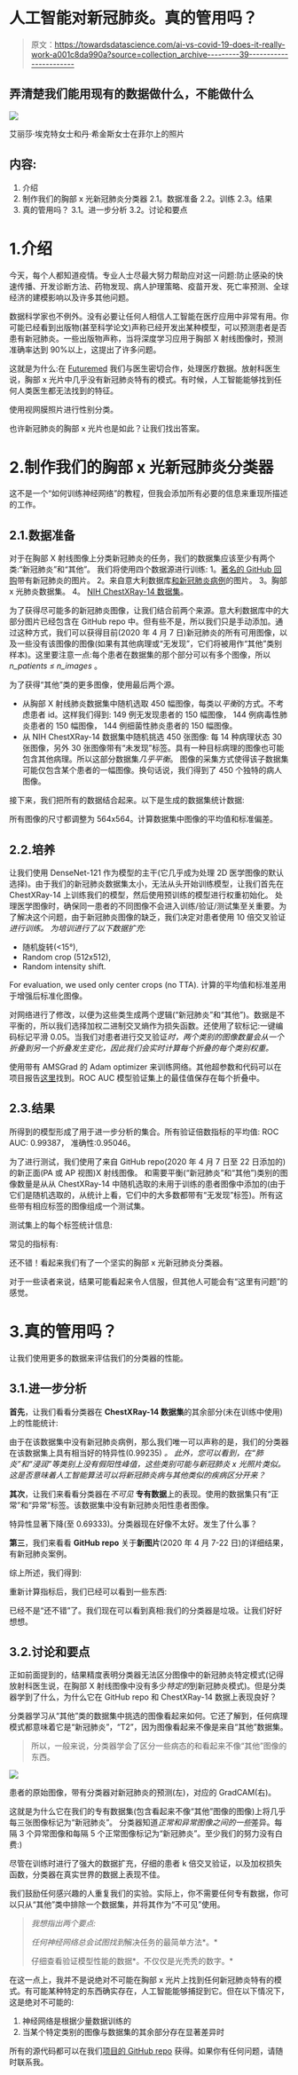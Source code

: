 # 人工智能对新冠肺炎。真的管用吗？

> 原文：<https://towardsdatascience.com/ai-vs-covid-19-does-it-really-work-a001c8da990a?source=collection_archive---------39----------------------->

## 弄清楚我们能用现有的数据做什么，不能做什么

![](img/12f6ac55c52b1b14be5dcd28771c5f66.png)

艾丽莎·埃克特女士和丹·希金斯女士在菲尔上的照片

## 内容:

1.  介绍
2.  制作我们的胸部 x 光新冠肺炎分类器
    2.1。数据准备
    2.2。训练
    2.3。结果
3.  真的管用吗？
    3.1。进一步分析
    3.2。讨论和要点

# 1.介绍

今天，每个人都知道疫情。专业人士尽最大努力帮助应对这一问题:防止感染的快速传播、开发诊断方法、药物发现、病人护理策略、疫苗开发、死亡率预测、全球经济的建模影响以及许多其他问题。

数据科学家也不例外。没有必要让任何人相信人工智能在医疗应用中非常有用。你可能已经看到出版物(甚至科学论文)声称已经开发出某种模型，可以预测患者是否患有新冠肺炎。一些出版物声称，当将深度学习应用于胸部 X 射线图像时，预测准确率达到 90%以上，这提出了许多问题。

这就是为什么:在 [Futuremed](http://futuremed.systems) 我们与医生密切合作，处理医疗数据。放射科医生说，胸部 x 光片中几乎没有新冠肺炎特有的模式。有时候，人工智能能够找到任何人类医生都无法找到的特征。

使用视网膜照片进行性别分类。

也许新冠肺炎的胸部 x 光片也是如此？让我们找出答案。

# 2.制作我们的胸部 x 光新冠肺炎分类器

这不是一个“如何训练神经网络”的教程，但我会添加所有必要的信息来重现所描述的工作。

## 2.1.数据准备

对于在胸部 X 射线图像上分类新冠肺炎的任务，我们的数据集应该至少有两个类:“新冠肺炎”和“其他”。
我们将使用四个数据源进行训练:
1。[著名的 GitHub 回购](https://github.com/ieee8023/covid-chestxray-dataset)带有新冠肺炎的图片。
2。来自意大利数据库[和新冠肺炎病例](https://www.sirm.org/category/senza-categoria/covid-19/)的图片。
3。胸部 x 光肺炎数据集。
4。 [NIH ChestXRay-14 数据集](https://www.kaggle.com/nih-chest-xrays/data)。

为了获得尽可能多的新冠肺炎图像，让我们结合前两个来源。意大利数据库中的大部分图片已经包含在 GitHub repo 中。但有些不是，所以我们只是手动添加。通过这种方式，我们可以获得目前(2020 年 4 月 7 日)新冠肺炎的所有可用图像，以及一些没有该图像的图像(如果有其他病理或“无发现”，它们将被用作“其他”类别样本)。这里要注意一点:每个患者在数据集的那个部分可以有多个图像，所以 *n_patients ≤ n_images* 。

为了获得“其他”类的更多图像，使用最后两个源。

*   从胸部 X 射线肺炎数据集中随机选取 450 幅图像，每类以*平衡*的方式。不考虑患者 id。这样我们得到:
    149 例无发现患者的 150 幅图像，
    144 例病毒性肺炎患者的 150 幅图像，
    144 例细菌性肺炎患者的 150 幅图像。
*   从 NIH ChestXRay-14 数据集中随机挑选 450 张图像:
    每 14 种病理状态 30 张图像，另外 30 张图像带有“未发现”标签。具有一种目标病理的图像也可能包含其他病理。所以这部分数据集*几乎平衡*。
    图像的采集方式使得该子数据集可能仅包含某个患者的一幅图像。换句话说，我们得到了 450 个独特的病人图像。

接下来，我们把所有的数据结合起来。以下是生成的数据集统计数据:

所有图像的尺寸都调整为 564x564。计算数据集中图像的平均值和标准偏差。

## 2.2.培养

让我们使用 DenseNet-121 作为模型的主干(它几乎成为处理 2D 医学图像的默认选择)。由于我们的新冠肺炎数据集太小，无法从头开始训练模型，让我们首先在 ChestXRay-14 上训练我们的模型，然后使用预训练的模型进行权重初始化。
处理医学图像时，确保同一患者的不同图像不会进入训练/验证/测试集至关重要。为了解决这个问题，由于新冠肺炎图像的缺乏，我们决定对患者使用 10 倍交叉验证*进行训练。
为培训进行了以下数据扩充:*

*   随机旋转(<15°),
*   Random crop (512x512),
*   Random intensity shift.

For evaluation, we used only center crops (no TTA).
计算的平均值和标准差用于增强后标准化图像。

对网络进行了修改，以便为这些类生成两个逻辑(“新冠肺炎”和“其他”)。数据是不平衡的，所以我们选择加权二进制交叉熵作为损失函数。还使用了软标记:一键编码标记平滑 0.05。当我们对患者进行交叉验证*时，两个类别的图像数量会从一个折叠到另一个折叠发生变化，因此我们会实时计算每个折叠的每个类别权重。*

使用带有 AMSGrad 的 Adam optimizer 来训练网络。其他超参数和代码可以在项目报告[这里](https://github.com/futuremed-ru/covid/tree/master/lungs-covid-19-classifier)找到。ROC AUC 模型验证集上的最佳值保存在每个折叠中。

## 2.3.结果

所得到的模型形成了用于进一步分析的集合。所有验证倍数指标的平均值:
ROC AUC: 0.99387，
准确性:0.95046。

为了进行测试，我们使用了来自 GitHub repo(2020 年 4 月 7 日至 22 日添加的)的新正面(PA 或 AP 视图)X 射线图像。
和需要平衡(“新冠肺炎”和“其他”)类别的图像数量是从从 ChestXRay-14 中随机选取的未用于训练的患者图像中添加的(由于它们是随机选取的，从统计上看，它们中的大多数都带有“无发现”标签)。所有这些带有相应标签的图像组成一个测试集。

测试集上的每个标签统计信息:

常见的指标有:

还不错！看起来我们有了一个坚实的胸部 x 光新冠肺炎分类器。

对于一些读者来说，结果可能看起来令人信服，但其他人可能会有“这里有问题”的感觉。

# 3.真的管用吗？

让我们使用更多的数据来评估我们的分类器的性能。

## 3.1.进一步分析

**首先**，让我们看看分类器在 **ChestXRay-14 数据集**的其余部分(未在训练中使用)上的性能统计:

由于在该数据集中没有新冠肺炎病例，那么我们唯一可以声称的是，我们的分类器在该数据集上具有相当好的特异性(0.99235) *。
此外，您可以看到，在“肺炎”和“浸润”等类别上没有假阳性峰值，这些类别可能与新冠肺炎 x 光照片类似。这是否意味着人工智能算法可以将新冠肺炎病与其他类似的疾病区分开来？*

**其次**，让我们来看看分类器在*不可见* **专有数据**上的表现。使用的数据集只有“正常”和“异常”标签。该数据集中没有新冠肺炎阳性患者图像。

特异性显著下降(至 0.69333)。分类器现在好像不太好。发生了什么事？

**第三**，我们来看看 **GitHub repo** 关于**新图片**(2020 年 4 月 7-22 日)的详细结果，有新冠肺炎案例。

综上所述，我们得到:

重新计算指标后，我们已经可以看到一些东西:

已经不是“还不错”了。我们现在可以看到真相:我们的分类器是垃圾。让我们好好想想。

## 3.2.讨论和要点

正如前面提到的，结果精度表明分类器无法区分图像中的新冠肺炎特定模式(记得放射科医生说，在胸部 X 射线图像中没有多少*特定的*到新冠肺炎模式)。但是分类器学到了什么，为什么它在 GitHub repo 和 ChestXRay-14 数据上表现良好？

分类器学习从“其他”类的数据集中挑选的图像看起来如何。它还了解到，任何病理模式都意味着它是“新冠肺炎”，“T2”，因为图像看起来不像是来自“其他”数据集。

> 所以，一般来说，分类器学会了区分一些病态的和看起来不像“其他”图像的东西。

![](img/2d072cd9cd5f1c98aa9a1c320175fd86.png)

患者的原始图像，带有分类器对新冠肺炎的预测(左)，对应的 GradCAM(右)。

这就是为什么它在我们的专有数据集(包含看起来不像“其他”图像的图像)上将几乎每三张图像标记为“新冠肺炎”。
分类器知道*正常和异常图像之间的一些*差异。每隔 3 个异常图像和每隔 5 个正常图像标记为“新冠肺炎”。至少我们的努力没有白费:)

尽管在训练时进行了强大的数据扩充，仔细的患者 k 倍交叉验证，以及加权损失函数，分类器在真实世界的数据上表现不佳。

我们鼓励任何感兴趣的人重复我们的实验。实际上，你不需要任何专有数据，你可以只从“其他”类中排除一个数据集，并将其作为“不可见”使用。

> *我想指出两个要点:*
> 
> *任何神经网络总会试图找到*解决任务的最简单方法*。*
> 
> 仔细查看验证模型性能的数据*。不仅仅是光秃秃的数字。*

在这一点上，我并不是说绝对不可能在胸部 x 光片上找到任何新冠肺炎特有的模式。有可能某种特定的东西确实存在，人工智能能够捕捉到它。但在以下情况下，这是绝对不可能的:

1.  神经网络是根据少量数据训练的
2.  当某个特定类别的图像与数据集的其余部分存在显著差异时

所有的源代码都可以在我们[项目的 GitHub repo](https://github.com/futuremed-ru/covid) 获得。如果你有任何问题，请随时联系我。